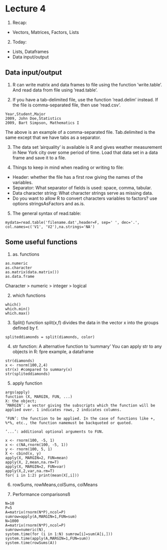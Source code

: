 # Lecture 4
1. Recap:
  - Vectors, Matrices, Factors, Lists

2. Today:
  - Lists, Dataframes
  - Data input/output

## Data input/output
1. R can write matrix and data frames to file using the function ’write.table’. And read data from file using ’read.table’.

2. If you have a tab-delimited file, use the function ’read.delim’ instead. If the file is comma-separated file, then use ’read.csv’.
```
Year,Student,Major
2009, John Doe,Statistics
2009, Bart Simpson, Mathematics I
```
The above is an example of a comma-separated file. Tab.delimited is the same except that we have tabs as a separator.

3. The data set ’airquality’ is available is R and gives weather measurement in New York city over some period of time. Load that data set in a data frame and save it to a file.

4. Things to keep in mind when reading or writing to file:
  - Header: whether the file has a first row giving the names of the variables.
  - Separator: What separator of fields is used: space, comma, tabular.
  - Data character string: What character strings serve as missing data.
  -  Do you want to allow R to convert characters variables to factors? use options stringsAsFactors and as.is.
5. The general syntax of read.table:
```{r}
mydata=read.table('filename.dat',header=F, sep=' ', dec='.', col.names=c('V1', 'V2'),na.strings='NA')
```

## Some useful functions
1. as. functions
```{r}
as.numeric
as.character
as.matrix(data.matrix())
as.data.frame
```
Character > numeric > integer > logical

2. which functions
```{r}
which()
which.min()
which.max()
```

3. Split() function
split(x,f) divides the data in the vector x into the groups defined by f.
```
spliteddiamonds = split(diamonds, color)
```

4. str function: A alternative function to ‘summary’
You can apply str to any objects in R: fpre example, a dataframe
```
str(diamonds)
x <- rnorm(100,2,4)
str(x) #compared to summary(x)
str(spliteddiamonds)
```

5. apply function
```{r}
args(apply)
function (X, MARGIN, FUN, ...)
X: the object;
’MARGIN’: a vector giving the subscripts which the function will be applied over. 1 indicates rows, 2 indicates columns.

’FUN’: the function to be applied. In the case of functions like +, %*%, etc., the function namemust be	backquoted or quoted.

’...’: additional optional arguments to FUN.
```
```{r}
x <- rnorm(100, -5, 1)
x <- c(NA,rnorm(100, -5, 1))
y <- rnorm(100, 5, 1)
X <- cbind(x, y)
apply(X, MARGIN=2, FUN=mean)
apply(X, 2,mean,na.rm=T)
apply(X, MARGIN=2, FUN=var)
apply(X,2,var,na.rm=T)
for( i in 1:2) print(mean(X[,i]))
```

6. rowSums, rowMeans,colSums, colMeans


7. Performance comparisonsß
```{r}
N=10
P=5
A=matrix(rnorm(N*P),ncol=P) 
sumrow=apply(A,MARGIN=1,FUN=sum)
N=1000
A=matrix(rnorm(N*P),ncol=P) 
sumrow=numeric(N), 
system.time(for (i in 1:N) sumrow[i]=sum(A[i,])) 
system.time(apply(A,MARGIN=1,FUN=sum))
system.time(rowSums(A))
```

